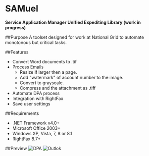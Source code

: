 SAMuel
===================
__Service Application Manager Unified Expediting Library (work in progress)__

##Purpose
A toolset designed for work at National Grid to automate monotonous but critical tasks.

##Features
* Convert Word documents to .tif
* Process Emails
    * Resize if larger then a page.
    * Add "watermark" of account number to the image.
    * Convert to grayscale.
	* Compress and the attachment as .tiff
* Automate DPA process
* Integration with RightFax
* Save user settings

##Requirements
* .NET Framework v4.0+
* Microsoft Office 2003+
* Windows XP, Vista, 7, 8 or 8.1
* RightFax 8.7+

##Preview
![DPA](https://raw.github.com/zKarp/SAMuel/master/images/DPA-preview.JPG "DPA tab preview")
![Outlok](https://raw.github.com/zKarp/SAMuel/master/images/Outlook-preview.JPG "Outlook tab preview")

